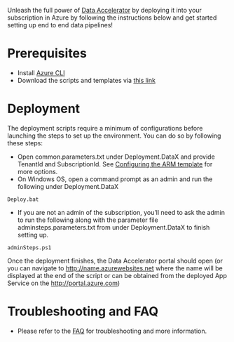 Unleash the full power of [Data Accelerator](Data-accelerator) by deploying it into your subscription in Azure by following the instructions below and get started setting up end to end data pipelines! 

# Prerequisites
 - Install [Azure CLI](https://docs.microsoft.com/en-us/cli/azure/install-azure-cli?view=azure-cli-latest)
 - Download the scripts and templates via [this link](https://github.com/Microsoft/data-accelerator/DeploymentCloud/)

# Deployment
The deployment scripts require a minimum of configurations before launching the steps to set up the environment.  You can do so by following these steps:
 - Open common.parameters.txt under Deployment.DataX and provide TenantId and SubscriptionId.  See [Configuring the ARM template](https://github.com/Microsoft/data-accelerator/wiki/Configuring-the-Arm-template) for more options.
 - On Windows OS, open a command prompt as an admin and run the following under Deployment.DataX
```
Deploy.bat
```
 - If you are not an admin of the subscription, you’ll need to ask the admin to run the following along with the parameter file adminsteps.parameters.txt from under Deployment.DataX to finish setting up.
```
adminSteps.ps1
```
Once the deployment finishes, the Data Accelerator portal should open (or you can navigate to http://name.azurewebsites.net where the name will be displayed at the end of the script or can be obtained from the deployed App Service on the http://portal.azure.com)
   
# Troubleshooting and FAQ
 - Please refer to the [FAQ](https://github.com/Microsoft/data-accelerator/wiki/FAQ) for troubleshooting and more information.
	
